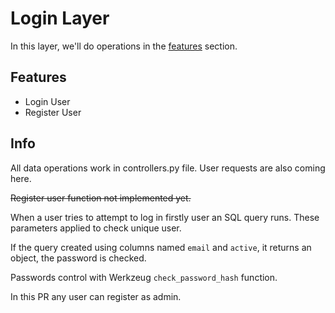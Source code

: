 # Login Layer

In this layer, we'll do operations in the [features](#features) section.

## Features

- Login User
- Register User

## Info

All data operations work in controllers.py file. User requests are also coming here. 

~~Register user function not implemented yet.~~

When a user tries to attempt to log in firstly user an SQL query runs. These parameters applied to check unique user.

If the query created using columns named `email` and `active`, it returns an object, the password is checked.

Passwords control with Werkzeug `check_password_hash` function.

In this PR any user can register as admin.